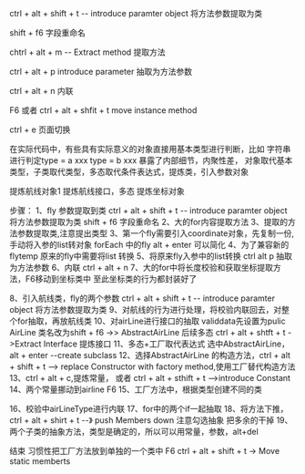 ctrl + alt + shift + t  -- introduce paramter object 将方法参数提取为类

shift + f6 字段重命名

chtrl + alt + m -- Extract method 提取方法

ctrl + alt + p introduce parameter 抽取为方法参数

ctrl + alt + n 内联

F6 或者 ctrl + alt + shfit + t move instance method

ctrl + e 页面切换

在实际代码中，有些具有实际意义的对象直接用基本类型进行判断，比如 字符串进行判定type = a xxx type = b xxx
暴露了内部细节，内聚性差，
对象取代基本类型，子类取代类型，多态取代条件表达式，提炼类，引入参数对象

提炼航线对象1
提炼航线接口，多态
提炼坐标对象

步骤：
1、fly 参数提取到类 ctrl + alt + shift + t  -- introduce paramter object 将方法参数提取为类
    shift + f6 字段重命名
2、大的for内容提取方法
3、提取的方法参数提取类,注意提出类型
3、第一个fly需要引入coordinate对象，先复制一份,手动将入参的list转对象
   forEach 中的fly alt + enter 可以简化
4、为了兼容新的flytemp 原来的fly中需要将list 转换
5、将原来fly入参中的list转换 ctrl alt p 抽取为方法参数
6、内联 ctrl + alt + n
7、大的for中将长度校验和获取坐标提取方法，F6移动到坐标类中
至此坐标类的行为都封装好了

8、引入航线类，fly的两个参数 ctrl + alt + shift + t  -- introduce paramter object 将方法参数提取为类
9、对航线的行为进行处理，将校验内联回去，对整个for抽取，再放航线类
10、对airLine进行接口的抽取
    validdata先设置为pulic
    AirLine 类名改为shift + f6 ->> AbstractAirLine 后续多态
    ctrl + alt + shtft + t ->Extract Interface 提炼接口
11、多态+工厂取代表达式
    选中AbstractAirLine，alt + enter  --create subclass
12、选择AbstractAirLine 的构造方法，ctrl + alt + shift + t --> replace Constructor with factory method,使用工厂替代构造方法
13、ctrl + alt + c,提炼常量， 或者 ctrl + alt + sthift + t -->introduce Constant
14、两个常量挪动到airline   F6
15、工厂方法中，根据类型创建不同的类

16、校验中airLineType进行内联
17、for中的两个if一起抽取
18、将方法下推，ctrl + alt + shirt + t --》 push Members down  注意勾选抽象
把多余的干掉
19、两个子类的抽象方法，类型是确定的，所以可以用常量，参数，alt+del

结束
习惯性把工厂方法放到单独的一个类中 F6
ctrl + alt + shift + t -> Move static memberts